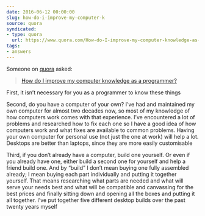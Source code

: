 ```yaml
---
date: 2016-06-12 00:00:00
slug: how-do-i-improve-my-computer-k
source: quora
syndicated:
- type: quora
  url: https://www.quora.com/How-do-I-improve-my-computer-knowledge-as-a-programmer/answer/Roy-Tang
tags:
- answers
---
```


Someone on [quora](https://quora.com) asked:

> [How do I improve my computer knowledge as a programmer?](https://www.quora.com/How-do-I-improve-my-computer-knowledge-as-a-programmer/answer/Roy-Tang)


First, it isn’t necessary for you as a programmer to know these things

Second, do you have a computer of your own? I’ve had and maintained my own computer for almost two decades now, so most of my knowledge of how computers work comes with that experience. I’ve encountered a lot of problems and researched how to fix each one so I have a good idea of how computers work and what fixes are available to common problems. Having your own computer for personal use (not just the one at work) will help a lot. Desktops are better than laptops, since they are more easily customisable

Third, if you don’t already have a computer, build one yourself. Or even if you already have one, either build a second one for yourself and help a friend build one. And by “build” I don’t mean buying one fully assembled already; I mean buying each part individually and putting it together yourself. That means researching what parts are needed and what will serve your needs best and what will be compatible and canvassing for the best prices and finally sitting down and opening all the boxes and putting it all together. I’ve put together five different desktop builds over the past twenty years myself